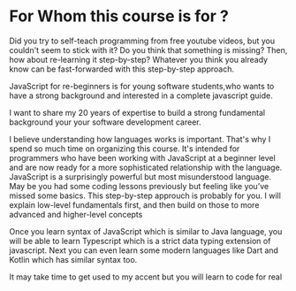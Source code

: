 # For Whom this course is for ?

Did you try to self-teach programming from free youtube videos, but you couldn't seem to stick with it? Do you think that something is missing? Then, how about re-learning it step-by-step? Whatever you think you already know can be fast-forwarded with this step-by-step approach.

JavaScript for re-beginners is for young software students,who wants to have a strong background and interested in a complete javascript guide.

I want to share my 20 years of expertise to build a strong fundamental background your your software development career.  

I believe understanding how languages works is important. That's why I spend so much time on organizing this course.
It's intended for programmers who have been working with JavaScript at a beginner level and are now ready for a more sophisticated relationship with the language. JavaScript is a surprisingly powerful but most misunderstood language.
May be you had some coding lessons previously but feeling like you’ve missed some basics.
This step-by-step approuch is probably for you.
I will explain low-level fundamentals first, and then build on those to more
advanced and higher-level concepts

Once you learn syntax of JavaScript which is similar to Java language, you will be able to learn  Typescript which is a strict data typing extension of javascript.
Next you can even learn some modern languages like Dart and Kotlin which has similar syntax too.

It may take time to get used to my accent but you will learn to code for real
